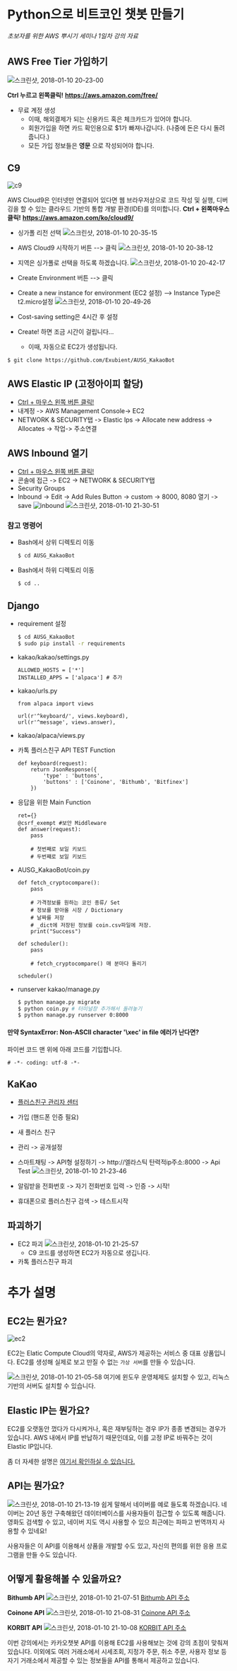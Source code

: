 # Python으로 비트코인 챗봇 만들기
###### 초보자를 위한 AWS 뿌시기 세미나 1일차 강의 자료

## AWS Free Tier 가입하기
![스크린샷, 2018-01-10 20-23-00](https://i.imgur.com/MTm3XV4.png)

**Ctrl 누르고 왼쪽클릭!**
**https://aws.amazon.com/free/**

* 무료 계정 생성
    - 이때, 해외결제가 되는 신용카드 혹은 체크카드가 있어야 합니다.
    - 회원가입을 하면 카드 확인용으로 $1가 빠져나갑니다. (나중에 돈은 다시 돌려줍니다.)
    - 모든 가입 정보들은 **영문** 으로 작성되어야 합니다.
## C9
![c9](https://i.imgur.com/rzZMKYN.png)

AWS Cloud9은 인터넷만 연결되어 있다면 웹 브라우저상으로 코드 작성 및 실행, 디버깅을 할 수 있는 클라우드 기반의 통합 개발 환경(IDE)를 의미합니다.
**Ctrl + 왼쪽마우스 클릭!**
**https://aws.amazon.com/ko/cloud9/**
<br>

* 싱가폴 리전 선택
![스크린샷, 2018-01-10 20-35-15](https://i.imgur.com/C4v5zVW.png)

* AWS Cloud9 시작하기 버튼 --> 클릭
![스크린샷, 2018-01-10 20-38-12](https://i.imgur.com/jDNs9SR.png)
* 지역은 싱가폴로 선택을 하도록 하겠습니다.
![스크린샷, 2018-01-10 20-42-17](https://i.imgur.com/G1HBFzt.png)
* Create Environment 버튼 --> 클릭
* Create a new instance for environment (EC2 설정) --> Instance Type은 t2.micro설정
![스크린샷, 2018-01-10 20-49-26](https://i.imgur.com/5ivNdsk.png)
* Cost-saving setting은 4시간 후 설정
* Create! 하면 조금 시간이 걸립니다...
    * 이때, 자동으로 EC2가 생성됩니다.
```bash
$ git clone https://github.com/Exubient/AUSG_KakaoBot
```

## AWS Elastic IP (고정아이피 할당)
* [Ctrl + 마우스 왼쪽 버튼 클릭!](https://aws.amazon.com/ko/)
* 내계정 -> AWS Management Console-> EC2
* NETWORK & SECURITY탭 -> Elastic Ips -> Allocate new address -> Allocates -> 작업-> 주소연결

## AWS Inbound 열기
* [Ctrl + 마우스 왼쪽 버튼 클릭!](https://aws.amazon.com/ko/)
* 콘솔에 접근  -> EC2 -> NETWORK & SECURITY탭
* Security Groups
* Inbound -> Edit  -> Add Rules Button -> custom -> 8000, 8080 열기 -> save
![inbound](https://i.imgur.com/MLrtqy2.png)
![스크린샷, 2018-01-10 21-30-51](https://i.imgur.com/1T7SqP1.png)
### 참고 명령어

* Bash에서 상위 디렉토리 이동
    ```bash
    $ cd AUSG_KakaoBot
    ```
* Bash에서 하위 디렉토리 이동
    ```bash
    $ cd ..
    ```

## Django
* requirement 설정
    ```bash
    $ cd AUSG_KakaoBot
    $ sudo pip install -r requirements
    ```

* kakao/kakao/settings.py
    ```
    ALLOWED_HOSTS = ['*']
    INSTALLED_APPS = ['alpaca'] # 추가
    ```

* kakao/urls.py
    ```
    from alpaca import views

    url(r'^keyboard/', views.keyboard),
    url(r'^message', views.answer),
    ```

* kakao/alpaca/views.py
* 카톡 플러스친구 API TEST Function
    ```
    def keyboard(request):
        return JsonResponse({
            'type' : 'buttons',
            'buttons' : ['Coinone', 'Bithumb', 'Bitfinex']
        })
    ```

* 응답을 위한 Main Function
    ```
    ret={}
    @csrf_exempt #보안 Middleware
    def answer(request):
        pass

        # 첫번째로 보일 키보드
        # 두번쨰로 보일 키보드
    ```

* AUSG_KakaoBot/coin.py
    ```
    def fetch_cryptocompare():
    	pass

    	# 가격정보를 원하는 코인 종류/ Set
    	# 정보를 받아올 시장 / Dictionary
    	# 날짜를 저장
    	# _dict에 저장된 정보를 coin.csv파일에 저장.
    	print("Success")

    def scheduler():
    	pass

    	# fetch_cryptocompare() 매 분마다 돌리기

    scheduler()
    ```
* runserver kakao/manage.py
    ```bash
    $ python manage.py migrate
    $ python coin.py # 터미널창 추가해서 돌려놓기
    $ python manage.py runserver 0:8000
    ```

#### 만약 SyntaxError: Non-ASCII character '\xec' in file 에러가 난다면?
파이썬 코드 맨 위에 아래 코드를 기입합니다.
```
# -*- coding: utf-8 -*-
```

## KaKao
* [플러스친구 관리자 센터](https://center-pf.kakao.com/signup)
* 가입 (핸드폰 인증 필요)
* 새 플러스 친구
* 관리 -> 공개설정
* 스마트채팅 -> API형 설정하기 -> http://엘라스틱 탄력적ip주소:8000 -> Api Test
![스크린샷, 2018-01-10 21-23-46](https://i.imgur.com/2X0xgQ1.png)
* 알림받을 전화번호 -> 자기 전화번호 입력 -> 인증 -> 시작!

* 휴대폰으로 플러스친구 검색 -> 테스트시작


## 파괴하기
* EC2 파괴
![스크린샷, 2018-01-10 21-25-57](https://i.imgur.com/mzSfeuq.png)
    * C9 코드를 생성하면 EC2가 자동으로 생깁니다.
* 카톡 플러스친구 파괴

# 추가 설명

## EC2는 뭔가요?
![ec2](https://i.imgur.com/C0NbEDT.png)

EC2는 Elatic Compute Cloud의 약자로, AWS가 제공하는 서비스 중 대표 상품입니다. EC2를 생성해 실제로 보고 만질 수 없는 `가상 서버`를 만들 수 있습니다.

![스크린샷, 2018-01-10 21-05-58](https://i.imgur.com/jPvCHqG.png)
여기에 윈도우 운영체제도 설치할 수 있고, 리눅스 기반의 서버도 설치할 수 있습니다.

## Elastic IP는 뭔가요?
EC2를 오랫동안 껐다가 다시켜거나, 혹은 재부팅하는 경우 IP가 종종 변경되는 경우가 있습니다. AWS 내에서 IP를 반납하기 때문인데요, 이를 고정 IP로 바꿔주는 것이 Elastic IP입니다.

좀 더 자세한 설명은 [여기서 확인하실 수 있습니다.](http://pyrasis.com/book/TheArtOfAmazonWebServices/Chapter06)

## API는 뭔가요?
![스크린샷, 2018-01-10 21-13-19](https://i.imgur.com/ncuIEct.png)
쉽게 말해서 네이버를 예로 들도록 하겠습니다. 네이버는 20년 동안 구축해왔던 데이터베이스를 사용자들이 접근할 수 있도록 해줍니다. 영화도 검색할 수 있고, 네이버 지도 역시 사용할 수 있으  최근에는 파파고 번역까지 사용할 수 있네요!

사용자들은 이 API를 이용해서 상품을 개발할 수도 있고, 자신의 편의를 위한 응용 프로그램을 만들 수도 있습니다.

## 어떻게 활용해볼 수 있을까요?
**Bithumb API**
![스크린샷, 2018-01-10 21-07-51](https://i.imgur.com/N5HrJur.png)
[Bithumb API 주소](https://www.bithumb.com/u1/US127)

**Coinone API**
![스크린샷, 2018-01-10 21-08-31](https://i.imgur.com/hXMfI6x.png)
[Coinone API 주소](https://coinone.co.kr/developer/)

**KORBIT API**
![스크린샷, 2018-01-10 21-10-08](https://i.imgur.com/hwYMxTJ.png)
[KORBIT API 주소](https://apidocs.korbit.co.kr/ko/)

이번 강의에서는 카카오챗봇 API를 이용해 EC2를 사용해보는 것에 강의 초점이 맞춰져있습니다. 이외에도 여러 거래소에서 시세조회, 지정가 주문, 취소 주문, 사용자 정보 등 자기 거래소에서 제공할 수 있는 정보들을 API를 통해서 제공하고 있습니다.
